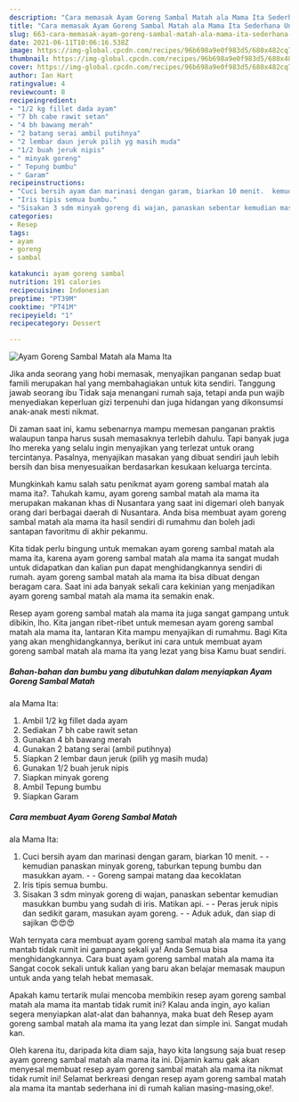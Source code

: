 ```yaml
---
description: "Cara memasak Ayam Goreng Sambal Matah ala Mama Ita Sederhana Untuk Jualan"
title: "Cara memasak Ayam Goreng Sambal Matah ala Mama Ita Sederhana Untuk Jualan"
slug: 663-cara-memasak-ayam-goreng-sambal-matah-ala-mama-ita-sederhana-untuk-jualan
date: 2021-06-11T10:06:16.538Z
image: https://img-global.cpcdn.com/recipes/96b698a9e0f983d5/680x482cq70/ayam-goreng-sambal-matah-ala-mama-ita-foto-resep-utama.jpg
thumbnail: https://img-global.cpcdn.com/recipes/96b698a9e0f983d5/680x482cq70/ayam-goreng-sambal-matah-ala-mama-ita-foto-resep-utama.jpg
cover: https://img-global.cpcdn.com/recipes/96b698a9e0f983d5/680x482cq70/ayam-goreng-sambal-matah-ala-mama-ita-foto-resep-utama.jpg
author: Ian Hart
ratingvalue: 4
reviewcount: 8
recipeingredient:
- "1/2 kg fillet dada ayam"
- "7 bh cabe rawit setan"
- "4 bh bawang merah"
- "2 batang serai ambil putihnya"
- "2 lembar daun jeruk pilih yg masih muda"
- "1/2 buah jeruk nipis"
- " minyak goreng"
- " Tepung bumbu"
- " Garam"
recipeinstructions:
- "Cuci bersih ayam dan marinasi dengan garam, biarkan 10 menit.  kemudian panaskan minyak goreng, taburkan tepung bumbu dan masukkan ayam.   Goreng sampai matang daa kecoklatan"
- "Iris tipis semua bumbu."
- "Sisakan 3 sdm minyak goreng di wajan, panaskan sebentar kemudian masukkan bumbu yang sudah di iris. Matikan api.  Peras jeruk nipis dan sedikit garam, masukan ayam goreng.   Aduk aduk, dan siap di sajikan 😍😍😍"
categories:
- Resep
tags:
- ayam
- goreng
- sambal

katakunci: ayam goreng sambal 
nutrition: 191 calories
recipecuisine: Indonesian
preptime: "PT39M"
cooktime: "PT41M"
recipeyield: "1"
recipecategory: Dessert

---
```



![Ayam Goreng Sambal Matah
ala Mama Ita](https://img-global.cpcdn.com/recipes/96b698a9e0f983d5/680x482cq70/ayam-goreng-sambal-matah-ala-mama-ita-foto-resep-utama.jpg)

Jika anda seorang yang hobi memasak, menyajikan panganan sedap buat famili merupakan hal yang membahagiakan untuk kita sendiri. Tanggung jawab seorang ibu Tidak saja menangani rumah saja, tetapi anda pun wajib menyediakan keperluan gizi terpenuhi dan juga hidangan yang dikonsumsi anak-anak mesti nikmat.

Di zaman  saat ini, kamu sebenarnya mampu memesan panganan praktis walaupun tanpa harus susah memasaknya terlebih dahulu. Tapi banyak juga lho mereka yang selalu ingin menyajikan yang terlezat untuk orang tercintanya. Pasalnya, menyajikan masakan yang dibuat sendiri jauh lebih bersih dan bisa menyesuaikan berdasarkan kesukaan keluarga tercinta. 



Mungkinkah kamu salah satu penikmat ayam goreng sambal matah
ala mama ita?. Tahukah kamu, ayam goreng sambal matah
ala mama ita merupakan makanan khas di Nusantara yang saat ini digemari oleh banyak orang dari berbagai daerah di Nusantara. Anda bisa membuat ayam goreng sambal matah
ala mama ita hasil sendiri di rumahmu dan boleh jadi santapan favoritmu di akhir pekanmu.

Kita tidak perlu bingung untuk memakan ayam goreng sambal matah
ala mama ita, karena ayam goreng sambal matah
ala mama ita sangat mudah untuk didapatkan dan kalian pun dapat menghidangkannya sendiri di rumah. ayam goreng sambal matah
ala mama ita bisa dibuat dengan beragam cara. Saat ini ada banyak sekali cara kekinian yang menjadikan ayam goreng sambal matah
ala mama ita semakin enak.

Resep ayam goreng sambal matah
ala mama ita juga sangat gampang untuk dibikin, lho. Kita jangan ribet-ribet untuk memesan ayam goreng sambal matah
ala mama ita, lantaran Kita mampu menyajikan di rumahmu. Bagi Kita yang akan menghidangkannya, berikut ini cara untuk membuat ayam goreng sambal matah
ala mama ita yang lezat yang bisa Kamu buat sendiri.

<!--inarticleads1-->

##### Bahan-bahan dan bumbu yang dibutuhkan dalam menyiapkan Ayam Goreng Sambal Matah
ala Mama Ita:

1. Ambil 1/2 kg fillet dada ayam
1. Sediakan 7 bh cabe rawit setan
1. Gunakan 4 bh bawang merah
1. Gunakan 2 batang serai (ambil putihnya)
1. Siapkan 2 lembar daun jeruk (pilih yg masih muda)
1. Gunakan 1/2 buah jeruk nipis
1. Siapkan  minyak goreng
1. Ambil  Tepung bumbu
1. Siapkan  Garam




<!--inarticleads2-->

##### Cara membuat Ayam Goreng Sambal Matah
ala Mama Ita:

1. Cuci bersih ayam dan marinasi dengan garam, biarkan 10 menit. -  - kemudian panaskan minyak goreng, taburkan tepung bumbu dan masukkan ayam.  -  - Goreng sampai matang daa kecoklatan
1. Iris tipis semua bumbu.
1. Sisakan 3 sdm minyak goreng di wajan, panaskan sebentar kemudian masukkan bumbu yang sudah di iris. Matikan api. -  - Peras jeruk nipis dan sedikit garam, masukan ayam goreng.  -  - Aduk aduk, dan siap di sajikan 😍😍😍




Wah ternyata cara membuat ayam goreng sambal matah
ala mama ita yang mantab tidak rumit ini gampang sekali ya! Anda Semua bisa menghidangkannya. Cara buat ayam goreng sambal matah
ala mama ita Sangat cocok sekali untuk kalian yang baru akan belajar memasak maupun untuk anda yang telah hebat memasak.

Apakah kamu tertarik mulai mencoba membikin resep ayam goreng sambal matah
ala mama ita mantab tidak rumit ini? Kalau anda ingin, ayo kalian segera menyiapkan alat-alat dan bahannya, maka buat deh Resep ayam goreng sambal matah
ala mama ita yang lezat dan simple ini. Sangat mudah kan. 

Oleh karena itu, daripada kita diam saja, hayo kita langsung saja buat resep ayam goreng sambal matah
ala mama ita ini. Dijamin kamu gak akan menyesal membuat resep ayam goreng sambal matah
ala mama ita nikmat tidak rumit ini! Selamat berkreasi dengan resep ayam goreng sambal matah
ala mama ita mantab sederhana ini di rumah kalian masing-masing,oke!.

